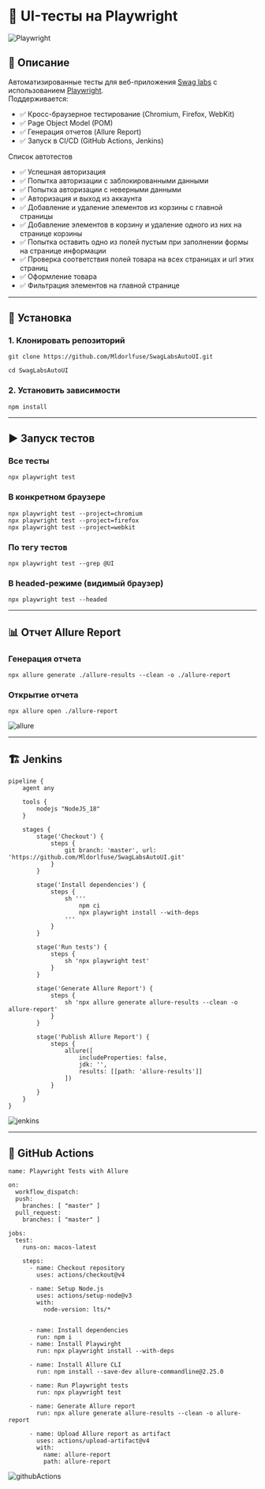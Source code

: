 # 🧪 UI-тесты на Playwright

![Playwright](https://playwright.dev/img/playwright-logo.svg)

## 📌 Описание
Автоматизированные тесты для веб-приложения [Swag labs](https://www.saucedemo.com/) с использованием [Playwright](https://playwright.dev/).  
Поддерживается:
- ✅ Кросс-браузерное тестирование (Chromium, Firefox, WebKit)  
- ✅ Page Object Model (POM)  
- ✅ Генерация отчетов (Allure Report)  
- ✅ Запуск в CI/CD (GitHub Actions, Jenkins)  

Список автотестов
- ✅ Успешная авторизация
- ✅ Попытка авторизации с заблокированными данными
- ✅ Попытка авторизации с неверными данными
- ✅ Авторизация и выход из аккаунта
- ✅ Добавление и удаление элементов из корзины с главной страницы
- ✅ Добавление элементов в корзину и удаление одного из них на странице корзины
- ✅ Попытка оставить одно из полей пустым при заполнении формы на странице информации
- ✅ Проверка соответствия полей товара на всех страницах и url этих страниц
- ✅ Оформление товара
- ✅ Фильтрация элементов на главной странице
---

## 🚀 Установка

### 1. Клонировать репозиторий
```
git clone https://github.com/Mldorlfuse/SwagLabsAutoUI.git

cd SwagLabsAutoUI
```

### 2. Установить зависимости
```
npm install
```

---

## ▶️ Запуск тестов

### Все тесты
```
npx playwright test
```

### В конкретном браузере
```
npx playwright test --project=chromium
npx playwright test --project=firefox
npx playwright test --project=webkit
```

### По тегу тестов
```
npx playwright test --grep @UI
```

### В headed-режиме (видимый браузер)
```
npx playwright test --headed
```

---


## 📊 Отчет Allure Report

### Генерация отчета 

```
npx allure generate ./allure-results --clean -o ./allure-report
```
### Открытие отчета
```
npx allure open ./allure-report
```

![allure](screenshots/Allure.png)

---

## 🏗 Jenkins

```
pipeline {
    agent any

    tools {
        nodejs "NodeJS_18"
    }

    stages {
        stage('Checkout') {
            steps {
                git branch: 'master', url: 'https://github.com/Mldorlfuse/SwagLabsAutoUI.git'
            }
        }

        stage('Install dependencies') {
            steps {
                sh '''
                    npm ci
                    npx playwright install --with-deps
                '''
            }
        }

        stage('Run tests') {
            steps {
                sh 'npx playwright test'
            }
        }

        stage('Generate Allure Report') {
            steps {
                sh 'npx allure generate allure-results --clean -o allure-report'
            }
        }

        stage('Publish Allure Report') {
            steps {
                allure([
                    includeProperties: false,
                    jdk: '',
                    results: [[path: 'allure-results']]
                ])
            }
        }
    }
}

```

![jenkins](screenshots/Jenkins.png)

---

## 🤖 GitHub Actions

```
name: Playwright Tests with Allure

on:
  workflow_dispatch:
  push:
    branches: [ "master" ]
  pull_request:
    branches: [ "master" ]

jobs:
  test:
    runs-on: macos-latest

    steps:
      - name: Checkout repository
        uses: actions/checkout@v4

      - name: Setup Node.js
        uses: actions/setup-node@v3
        with:
          node-version: lts/*


      - name: Install dependencies
        run: npm i
      - name: Install Playwirght
        run: npx playwright install --with-deps

      - name: Install Allure CLI
        run: npm install --save-dev allure-commandline@2.25.0

      - name: Run Playwright tests
        run: npx playwright test

      - name: Generate Allure report
        run: npx allure generate allure-results --clean -o allure-report

      - name: Upload Allure report as artifact
        uses: actions/upload-artifact@v4
        with:
          name: allure-report
          path: allure-report
```
![githubActions](screenshots/GithubActions.png)

